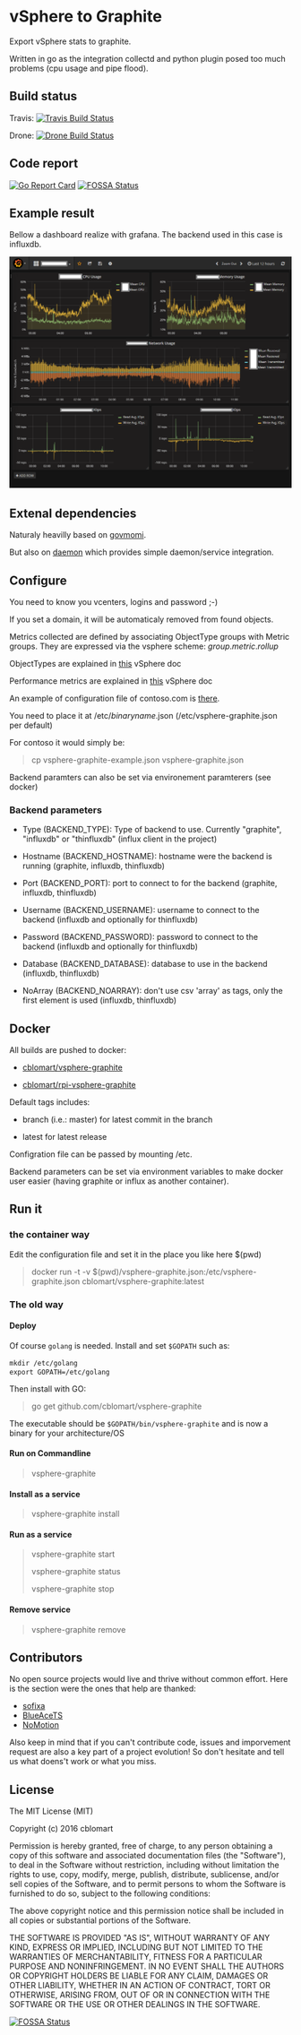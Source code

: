 # vSphere to Graphite

Export vSphere stats to graphite.

Written in go as the integration collectd and python plugin posed too much problems (cpu usage and pipe flood).

## Build status

Travis: [![Travis Build Status](https://travis-ci.org/cblomart/vsphere-graphite.svg?branch=master)](https://travis-ci.org/cblomart/vsphere-graphite)

Drone: [![Drone Build Status](https://bot.blomart.net/api/badges/cblomart/vsphere-graphite/status.svg)](https://bot.blomart.net/cblomart/vsphere-graphite)

## Code report

[![Go Report Card](https://goreportcard.com/badge/github.com/cblomart/vsphere-graphite)](https://goreportcard.com/report/github.com/cblomart/vsphere-graphite)
[![FOSSA Status](https://app.fossa.io/api/projects/git%2Bgithub.com%2Fcblomart%2Fvsphere-graphite.svg?type=shield)](https://app.fossa.io/projects/git%2Bgithub.com%2Fcblomart%2Fvsphere-graphite?ref=badge_shield)

## Example result

Bellow a dashboard realize with grafana.
The backend used in this case is influxdb.

![Example Dashboard](vsphere-graphite-influxdb-grafana-dashboard.png)

## Extenal dependencies

Naturaly heavilly based on [govmomi](https://github.com/vmware/govmomi).

But also on [daemon](github.com/takama/daemon) which provides simple daemon/service integration.

## Configure

You need to know you vcenters, logins and password ;-)

If you set a domain, it will be automaticaly removed from found objects.

Metrics collected are defined by associating ObjectType groups with Metric groups.
They are expressed via the vsphere scheme: *group*.*metric*.*rollup*

ObjectTypes are explained in [this](https://code.vmware.com/web/dp/explorer-apis?id=196) vSphere doc

Performance metrics are explained in [this](https://docs.vmware.com/en/VMware-vSphere/6.5/com.vmware.vsphere.monitoring.doc/GUID-E95BD7F2-72CF-4A1B-93DA-E4ABE20DD1CC.html) vSphere doc

An example of configuration file of contoso.com is [there](./vsphere-graphite-example.json).

You need to place it at /etc/*binaryname*.json (/etc/vsphere-graphite.json per default)

For contoso it would simply be:

  > cp vsphere-graphite-example.json vsphere-graphite.json

Backend paramters can also be set via environement paramterers (see docker)

### Backend parameters

- Type (BACKEND_TYPE): Type of backend to use. Currently "graphite", "influxdb" or "thinfluxdb" (influx client in the project) 

- Hostname (BACKEND_HOSTNAME): hostname were the backend is running (graphite, influxdb, thinfluxdb)

- Port (BACKEND_PORT): port to connect to for the backend (graphite, influxdb, thinfluxdb)

- Username (BACKEND_USERNAME): username to connect to the backend (influxdb and optionally for thinfluxdb)

- Password (BACKEND_PASSWORD): password to connect to the backend (influxdb and optionally for thinfluxdb)

- Database (BACKEND_DATABASE): database to use in the backend (influxdb, thinfluxdb)

- NoArray (BACKEND_NOARRAY): don't use csv 'array' as tags, only the first element is used (influxdb, thinfluxdb)

## Docker

All builds are pushed to docker:

- [cblomart/vsphere-graphite](https://hub.docker.com/r/cblomart/vsphere-graphite/)

- [cblomart/rpi-vsphere-graphite](https://hub.docker.com/r/cblomart/rpi-vsphere-graphite/)

Default tags includes:

- branch (i.e.: master) for latest commit in the branch

- latest for latest release

Configration file can be passed by mounting /etc.

Backend parameters can be set via environment variables to make docker user easier (having graphite or influx as another container).

## Run it

### the container way

Edit the configuration file and set it in the place you like here $(pwd)

  > docker run -t -v $(pwd)/vsphere-graphite.json:/etc/vsphere-graphite.json cblomart/vsphere-graphite:latest

### The old way

#### Deploy

Of course `golang` is needed. Install and set `$GOPATH` such as:
```
mkdir /etc/golang
export GOPATH=/etc/golang
```

Then install with GO:

  > go get github.com/cblomart/vsphere-graphite

The executable should be `$GOPATH/bin/vsphere-graphite` and is now a binary for your architecture/OS

#### Run on Commandline

  > vsphere-graphite

#### Install as a service

  > vsphere-graphite install

#### Run as a service

  > vsphere-graphite start
  >
  > vsphere-graphite status
  >
  > vsphere-graphite stop

#### Remove service

  > vsphere-graphite remove
  
## Contributors

No open source projects would live and thrive without common effort. Here is the section were the ones that help are thanked:

- [sofixa](https://github.com/sofixa)
- [BlueAceTS](https://github.com/BlueAceTS)
- [NoMotion](https://github.com/NoMotion)

Also keep in mind that if you can't contribute code, issues and imporvement request are also a key part of a project evolution!
So don't hesitate and tell us what doens't work or what you miss.

## License

The MIT License (MIT)

Copyright (c) 2016 cblomart

Permission is hereby granted, free of charge, to any person obtaining a copy of this software and associated documentation files (the "Software"), to deal in the Software without restriction, including without limitation the rights to use, copy, modify, merge, publish, distribute, sublicense, and/or sell copies of the Software, and to permit persons to whom the Software is furnished to do so, subject to the following conditions:

The above copyright notice and this permission notice shall be included in all copies or substantial portions of the Software.

THE SOFTWARE IS PROVIDED "AS IS", WITHOUT WARRANTY OF ANY KIND, EXPRESS OR IMPLIED, INCLUDING BUT NOT LIMITED TO THE WARRANTIES OF MERCHANTABILITY, FITNESS FOR A PARTICULAR PURPOSE AND NONINFRINGEMENT. IN NO EVENT SHALL THE AUTHORS OR COPYRIGHT HOLDERS BE LIABLE FOR ANY CLAIM, DAMAGES OR OTHER LIABILITY, WHETHER IN AN ACTION OF CONTRACT, TORT OR OTHERWISE, ARISING FROM, OUT OF OR IN CONNECTION WITH THE SOFTWARE OR THE USE OR OTHER DEALINGS IN THE SOFTWARE.


[![FOSSA Status](https://app.fossa.io/api/projects/git%2Bgithub.com%2Fcblomart%2Fvsphere-graphite.svg?type=large)](https://app.fossa.io/projects/git%2Bgithub.com%2Fcblomart%2Fvsphere-graphite?ref=badge_large)